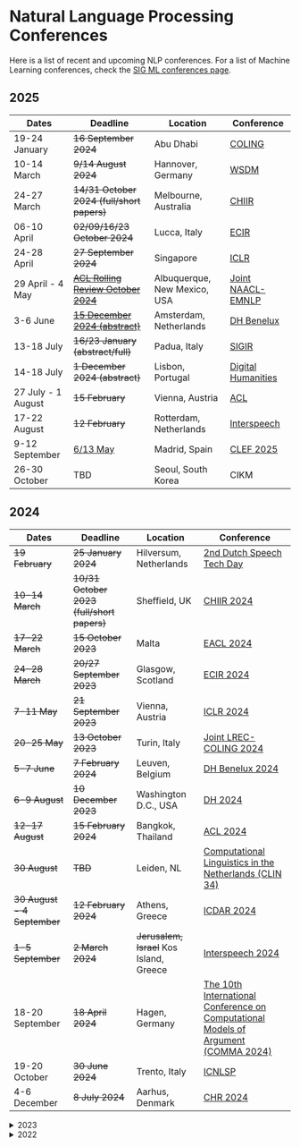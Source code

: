 # Natural Language Processing Conferences

Here is a list of recent and upcoming NLP conferences.
For a list of Machine Learning conferences, check the [SIG ML conferences page](https://github.com/NLeSC/Machine_Learning_SIG/blob/master/conferences.md).

## 2025

| Dates | Deadline | Location | Conference |
| ----- | -------- | -------- | ---------- |
| 19-24 January | ~~16 September 2024~~ | Abu Dhabi | [COLING](https://coling2025.org/) |
| 10-14 March | ~~9/14 August 2024~~ | Hannover, Germany | [WSDM](https://www.wsdm-conference.org/2025/) |
| 24-27 March | ~~14/31 October 2024 (full/short papers)~~ | Melbourne, Australia | [CHIIR](https://chiir2025.github.io/) |
| 06-10 April | ~~02/09/16/23 October 2024~~ | Lucca, Italy | [ECIR](https://ecir2025.eu/)
| 24-28 April | ~~27 September 2024~~ | Singapore | [ICLR](https://iclr.cc/Conferences/2025) |
| 29 April - 4 May | ~~[ACL Rolling Review October 2024](https://2025.naacl.org/calls/papers/)~~ | Albuquerque, New Mexico, USA | [Joint NAACL-EMNLP](https://2025.naacl.org/) | 
| 3-6 June | ~~[15 December 2024 (abstract)](https://2025.dhbenelux.org/call-for-papers/)~~ | Amsterdam, Netherlands | [DH Benelux](https://2025.dhbenelux.org/) |
| 13-18 July | ~~16/23 January (abstract/full)~~ | Padua, Italy | [SIGIR](https://sigir2025.dei.unipd.it/) |
| 14-18 July | ~~1 December 2024 (abstract)~~ | Lisbon, Portugal | [Digital Humanities](https://dh2025.adho.org/) |
| 27 July - 1 August | ~~15 February~~ | Vienna, Austria | [ACL](https://2025.aclweb.org/) |
| 17-22 August | ~~12 February~~ | Rotterdam, Netherlands | [Interspeech](https://interspeech2025.org/) |
| 9-12 September | [6/13 May](https://clef2025.clef-initiative.eu/index.php?page=Pages/importantDates.html) | Madrid, Spain | [CLEF 2025](https://clef2025.clef-initiative.eu/) |
| 26-30 October | TBD | Seoul, South Korea | CIKM |


## 2024

| Dates | Deadline | Location | Conference |
| ----- | -------- | -------- | ---------- |
| ~~19 February~~ | ~~25 January 2024~~ | Hilversum, Netherlands | [2nd Dutch Speech Tech Day](https://sites.google.com/view/dutchspeechtechday/home) |
| ~~10-14 March~~ | ~~10/31 October 2023 (full/short papers)~~ | Sheffield, UK | [CHIIR 2024](https://chiir2024.github.io/) |
| ~~17-22 March~~ | ~~15 October 2023~~ | Malta | [EACL 2024](https://2024.eacl.org/) | 
| ~~24-28 March~~ | ~~20/27 September 2023~~ | Glasgow, Scotland | [ECIR 2024](https://www.ecir2024.org/)
| ~~7-11 May~~ | ~~21 September 2023~~ | Vienna, Austria | [ICLR 2024](https://iclr.cc/Conferences/2024) |
| ~~20-25 May~~ | ~~13 October 2023~~ | Turin, Italy | [Joint LREC-COLING 2024](https://lrec-coling-2024.lrec-conf.org/) |
| ~~5-7 June~~ | ~~7 February 2024~~ | Leuven, Belgium | [DH Benelux 2024](https://2024.dhbenelux.org/) |
| ~~6-9 August~~ | ~~10 December 2023~~ | Washington D.C., USA | [DH 2024](https://dh2024.adho.org/) |
| ~~12-17 August~~ | ~~15 February 2024~~ | Bangkok, Thailand | [ACL 2024](https://2024.aclweb.org/) |
| ~~30 August~~ | ~~TBD~~ | Leiden, NL | [Computational Linguistics in the Netherlands (CLIN 34)](https://clin34.leidenuniv.nl/) |
| ~~30 August - 4 September~~ | ~~12 February 2024~~ | Athens, Greece | [ICDAR 2024](https://icdar2024.net/) |
| ~~1-5 September~~ | ~~2 March 2024~~ | ~~Jerusalem, Israel~~ Kos Island, Greece | [Interspeech 2024](https://interspeech2024.org/) |
| 18-20 September | ~~18 April 2024~~ | Hagen, Germany | [The 10th International Conference on Computational Models of Argument (COMMA 2024)](http://comma2024.krportal.org/index.html)|
| 19-20 October | ~~30 June 2024~~ | Trento, Italy | [ICNLSP](https://www.icnlsp.org/2024welcome/) |
| 4-6 December | ~~8 July 2024~~ | Aarhus, Denmark | [CHR 2024](https://2024.computational-humanities-research.org/) |

<details>
  <summary>2023</summary>

| Dates | Deadline | Location | Conference |
| ----- | -------- | -------- | ---------- |
| ~~20 February 2023~~ | ~~25 January 2023~~| Hilversum, Netherlands | [1st Dutch Speech Tech Day](https://sites.google.com/view/dutchspeechtechday/home) |
| ~~2-6 April 2023~~ | ~~30 September 2022~~ | Dublin, Ireland | [ECIR 2023](https://ecir2023.org/) |
| ~~1-5 May 2023~~ | ~~21 September 2022~~ | Kigali, Rwanda | [ICLR 2023](https://iclr.cc/) |
| ~~2-6 May 2023~~ | ~~20 October 2022~~ | Dubrovnic, Croatia | [EACL 2023](https://2023.eacl.org) |
| ~~31-2 June 2023~~ | ~~7 February 2023~~ | Brussels, Belgium | [DH Benelux 2023](https://2023.dhbenelux.org) |
| ~~9-14 July 2023~~ | ~~15 December 2022~~ | Toronto, Canada | [ACL 2023](https://2023.aclweb.org) (and NAACL) |
| ~~10-14 July 2023~~ | ~~4 November 2022~~ | Graz, Austria | [DH 2023](https://dh2023.adho.org) |
| ~~23-27 July 2023~~| ~~24 January 2023~~ | Teipei, Taiwan | [SIGIR 2023](https://sigir.org/sigir2023/) |
| ~~20-24 Augustus 2023~~ | ~~1 March 2023~~ | Dublin, Ireland | [Interspeech 2023](https://www.interspeech2023.org/) |
| ~~4-7 September 2023~~ | ~~23 April 2023~~ | Plzen, Czech Republic | [TSD 2023](https://www.tsdconference.org/tsd2023) |
| ~~22 September 2023~~ | ~~15 June 2023~~ | Antwerp, Belgium | [CLIN 2023](https://clin33.uantwerpen.be/) |
| ~~1-4 November 2023~~ | ~~23 May 2023~~ | Bali, Indonesia | [IJNLP 2023](http://www.ijcnlp-aacl2023.org/) |
| ~~6-8 December 2023~~ | ~~24 July~~ ~~1 August 2023~~ | Paris, France | [CHR 2023](https://2023.computational-humanities-research.org/cfp/) |
| ~~6-10 December 2023~~ | ~~16 June 2023~~| Singapore | [EMNLP 2023](https://2023.emnlp.org/) |
</details>

<details>
<summary>2022</summary>

| Dates | Deadline | Location | Conference |
| ----- | -------- | -------- | ---------- |
| ~~22-27 May 2022~~ | ~~15 November 2021~~ | Dublin, Ireland | [ACL 2022](https://www.2022.aclweb.org) (and EACL) |
| ~~1-3 June 2022~~ | ~~11 February 2022~~ | Luxembourg, Luxembourg | DH Benelux 2022 |
| ~~17 June 2022~~ | ~~1 April 2022~~ | Tilburg, The Netherlands | [CLIN 2022](https://clin2022.uvt.nl/) |
| ~~10-15 July 2022~~ | ~~15 January 2022~~ | Seattle, Washington | [NAACL 2022](https://2022.naacl.org/) |
| ~~24-29 July 2022~~ | ~~10 December 2021~~ | Tokyo, Japan | [DH 2022](https://dh2022.adho.org) |
| ~~6-9 September 2022~~ | ~~22 April 2022~~ | Brno, Czech Republic | [TSD 2022](https://www.tsdconference.org/tsd2022) |
| ~~20-23 November 2022~~ | ~~15 July 2022~~ | online | IJCNLP 2022 |
| ~~7-8 December 2022~~ | ~~30 June 2022~~ | Abu Dhabi, United Arab Emirates | [CoNLL 2022](https://conll.org/2022) |
| ~~9-11 December 2022~~ | ~~24 June 2022~~ | Abu Dhabi, United Arab Emirates | [EMNLP 2022](https://2022.emnlp.org) |
</details>
